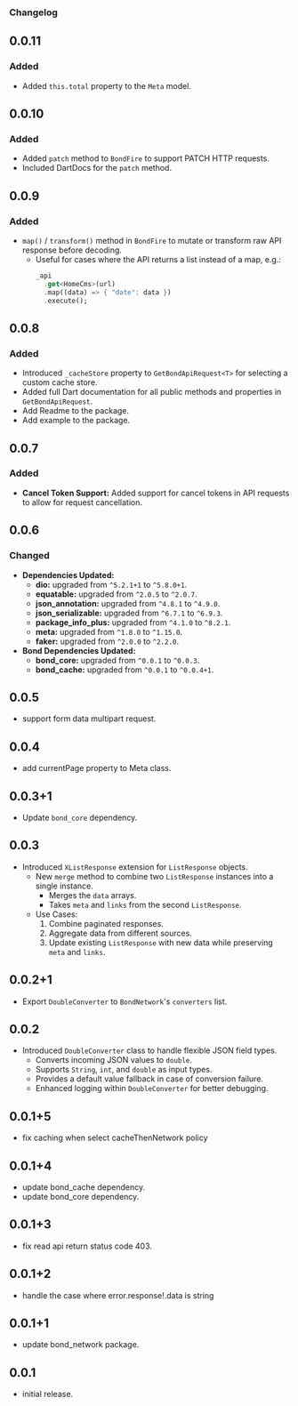 ### Changelog

## 0.0.11
### Added
- Added `this.total` property to the `Meta` model.

## 0.0.10
### Added
- Added `patch` method to `BondFire` to support PATCH HTTP requests.
- Included DartDocs for the `patch` method.


## 0.0.9
### Added
- `map()` / `transform()` method in `BondFire` to mutate or transform raw API response before decoding.
    - Useful for cases where the API returns a list instead of a map, e.g.:
      ```dart
      _api
        .get<HomeCms>(url)
        .map((data) => { "date": data })
        .execute();
      ```
      
## 0.0.8
### Added
- Introduced `_cacheStore` property to `GetBondApiRequest<T>` for selecting a custom cache store.
- Added full Dart documentation for all public methods and properties in `GetBondApiRequest`.
- Add Readme to the package.
- Add example to the package.

## 0.0.7
### Added
- **Cancel Token Support:** Added support for cancel tokens in API requests to allow for request cancellation.


## 0.0.6

### Changed
- **Dependencies Updated:**
    - **dio:** upgraded from `^5.2.1+1` to `^5.8.0+1`.
    - **equatable:** upgraded from `^2.0.5` to `^2.0.7`.
    - **json_annotation:** upgraded from `^4.8.1` to `^4.9.0`.
    - **json_serializable:** upgraded from `^6.7.1` to `^6.9.3`.
    - **package_info_plus:** upgraded from `^4.1.0` to `^8.2.1`.
    - **meta:** upgraded from `^1.8.0` to `^1.15.0`.
    - **faker:** upgraded from `^2.0.0` to `^2.2.0`.
- **Bond Dependencies Updated:**
    - **bond_core:** upgraded from `^0.0.1` to `^0.0.3`.
    - **bond_cache:** upgraded from `^0.0.1` to `^0.0.4+1`.

## 0.0.5

* support form data multipart request.


## 0.0.4

* add currentPage property to Meta class.

## 0.0.3+1

* Update `bond_core` dependency.

## 0.0.3

- Introduced `XListResponse` extension for `ListResponse` objects.
    - New `merge` method to combine two `ListResponse` instances into a single instance.
        - Merges the `data` arrays.
        - Takes `meta` and `links` from the second `ListResponse`.
    - Use Cases:
        1. Combine paginated responses.
        2. Aggregate data from different sources.
        3. Update existing `ListResponse` with new data while preserving `meta` and `links`.

## 0.0.2+1

* Export `DoubleConverter` to `BondNetwork`'s `converters` list.

## 0.0.2

* Introduced `DoubleConverter` class to handle flexible JSON field types.
    - Converts incoming JSON values to `double`.
    - Supports `String`, `int`, and `double` as input types.
    - Provides a default value fallback in case of conversion failure.
    - Enhanced logging within `DoubleConverter` for better debugging.

## 0.0.1+5

* fix caching when select cacheThenNetwork policy

## 0.0.1+4

* update bond_cache dependency.
* update bond_core dependency.

## 0.0.1+3

* fix read api return status code 403.

## 0.0.1+2

* handle the case where error.response!.data is string

## 0.0.1+1

* update bond_network package.

## 0.0.1

* initial release.